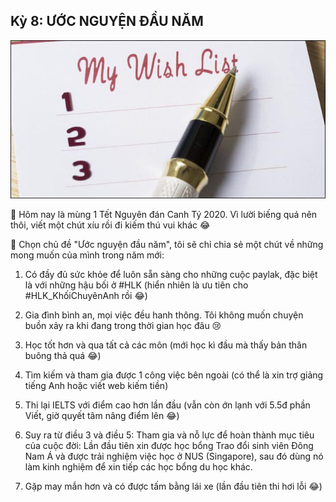 ## Kỳ 8: ƯỚC NGUYỆN ĐẦU NĂM

![Spring Stories 8](../../../../public/images/posts/2020/01-17-SpringStories-20-3/SpringStories8.jpg)

🎉 Hôm nay là mùng 1 Tết Nguyên đán Canh Tý 2020. Vì lười biếng quá nên thôi, viết một chút xíu rồi đi kiếm thú vui khác 😂

🎋 Chọn chủ đề "Ước nguyện đầu năm", tôi sẽ chỉ chia sẻ một chút về những mong muốn của mình trong năm mới:

1. Có đầy đủ sức khỏe để luôn sẵn sàng cho những cuộc paylak, đặc biệt là với những hậu bối ở #HLK (hiển nhiên là ưu tiên cho #HLK_KhốiChuyênAnh rồi 😂)

2. Gia đình bình an, mọi việc đều hanh thông. Tôi không muốn chuyện buồn xảy ra khi đang trong thời gian học đâu 😢

3. Học tốt hơn và qua tất cả các môn (mới học kì đầu mà thấy bản thân buông thả quá 😂)

4. Tìm kiếm và tham gia được 1 công việc bên ngoài (có thể là xin trợ giảng tiếng Anh hoặc viết web kiếm tiền)

5. Thi lại IELTS với điểm cao hơn lần đầu (vẫn còn ớn lạnh với 5.5đ phần Viết, giờ quyết tâm nâng điểm lên 😂)

6. Suy ra từ điều 3 và điều 5: Tham gia và nỗ lực để hoàn thành mục tiêu của cuộc đời: Lần đầu tiên xin được học bổng Trao đổi sinh viên Đông Nam Á và được trải nghiệm việc học ở NUS (Singapore), sau đó dùng nó làm kinh nghiệm để xin tiếp các học bổng du học khác.

7. Gặp may mắn hơn và có được tấm bằng lái xe (lần đầu tiên thi hơi lỗi 😂)
